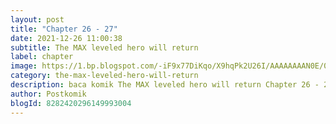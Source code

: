 ```yaml
---
layout: post 
title: "Chapter 26 - 27"
date: 2021-12-26 11:00:38
subtitle: The MAX leveled hero will return
label: chapter
image: https://1.bp.blogspot.com/-iF9x77DiKqo/X9hqPk2U26I/AAAAAAAAN0E/0HtSB9O3S0kCdwDX4gjq_L6NW7rhWI9EwCLcBGAsYHQ/s72-c/IMG_20201026_220352.webp
category: the-max-leveled-hero-will-return
description: baca komik The MAX leveled hero will return Chapter 26 - 27 bahasa indonesia 
author: Postkomik
blogId: 8282420296149993004
---
```

